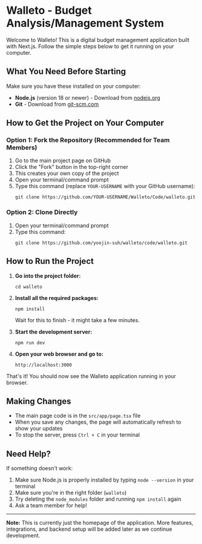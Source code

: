 # Walleto - Budget Analysis/Management System

Welcome to Walleto! This is a digital budget management application built with Next.js. Follow the simple steps below to get it running on your computer.

## What You Need Before Starting

Make sure you have these installed on your computer:
- **Node.js** (version 18 or newer) - Download from [nodejs.org](https://nodejs.org/)
- **Git** - Download from [git-scm.com](https://git-scm.com/)

## How to Get the Project on Your Computer

### Option 1: Fork the Repository (Recommended for Team Members)
1. Go to the main project page on GitHub
2. Click the "Fork" button in the top-right corner
3. This creates your own copy of the project
4. Open your terminal/command prompt
5. Type this command (replace `YOUR-USERNAME` with your GitHub username):
   ```
   git clone https://github.com/YOUR-USERNAME/Walleto/Code/walleto.git
   ```

### Option 2: Clone Directly
1. Open your terminal/command prompt
2. Type this command:
   ```
   git clone https://github.com/yoojin-suh/walleto/code/walleto.git
   ```

## How to Run the Project

1. **Go into the project folder:**
   ```
   cd walleto
   ```

2. **Install all the required packages:**
   ```
   npm install
   ```
   Wait for this to finish - it might take a few minutes.

3. **Start the development server:**
   ```
   npm run dev
   ```

4. **Open your web browser and go to:**
   ```
   http://localhost:3000
   ```

That's it! You should now see the Walleto application running in your browser.

## Making Changes

- The main page code is in the `src/app/page.tsx` file
- When you save any changes, the page will automatically refresh to show your updates
- To stop the server, press `Ctrl + C` in your terminal

## Need Help?

If something doesn't work:
1. Make sure Node.js is properly installed by typing `node --version` in your terminal
2. Make sure you're in the right folder (`walleto`)
3. Try deleting the `node_modules` folder and running `npm install` again
4. Ask a team member for help!

---

**Note:** This is currently just the homepage of the application. More features, integrations, and backend setup will be added later as we continue development.
